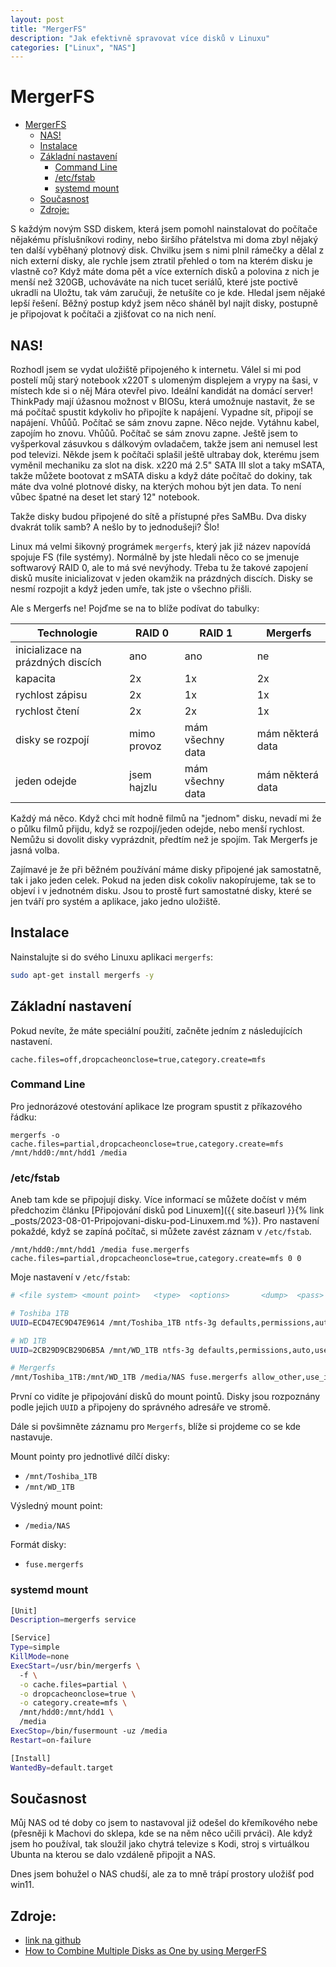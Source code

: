 ```yaml
---
layout: post
title: "MergerFS"
description: "Jak efektivně spravovat více disků v Linuxu"
categories: ["Linux", "NAS"]
---
```


# MergerFS

- [MergerFS](#mergerfs)
  - [NAS!](#nas)
  - [Instalace](#instalace)
  - [Základní nastavení](#základní-nastavení)
    - [Command Line](#command-line)
    - [/etc/fstab](#etcfstab)
    - [systemd mount](#systemd-mount)
  - [Současnost](#současnost)
  - [Zdroje:](#zdroje)

S každým novým SSD diskem, která jsem pomohl nainstalovat do počítače nějakému příslušníkovi rodiny, nebo širšího přátelstva mi doma zbyl nějaký ten další vyběhaný plotnový disk. Chvilku jsem s nimi plnil rámečky a dělal z nich externí disky, ale rychle jsem ztratil přehled o tom na kterém disku je vlastně co? Když máte doma pět a více externích disků a polovina z nich je menší než 320GB, uchováváte na nich tucet seriálů, které jste poctivě ukradli na Uložtu, tak vám zaručuji, že netušíte co je kde. 
Hledal jsem nějaké lepší řešení. Běžný postup když jsem něco sháněl byl najít disky, postupně je připojovat k počítači a zjišťovat co na nich není. 

## NAS!
Rozhodl jsem se vydat uložiště připojeného k internetu. Válel si mi pod postelí můj starý notebook x220T s ulomeným displejem a vrypy na šasi, v místech kde si o něj Mára otevřel pivo. Ideální kandidát na domácí server! ThinkPady mají úžasnou možnost v BIOSu, která umožnuje nastavit, že se má počítač spustit kdykoliv ho připojíte k napájení. 
Vypadne sít, připojí se napájení. Vhůůů. Počítač se sám znovu zapne.
Něco nejde. Vytáhnu kabel, zapojím ho znovu. Vhůůů. Počítač se sám znovu zapne.
Ještě jsem to vyšperkoval zásuvkou s dálkovým ovladačem, takže jsem ani nemusel lest pod televizi. 
Někde jsem k počítači splašil ještě ultrabay dok, kterému jsem vyměnil mechaniku za slot na disk. x220 má 2.5" SATA III slot a taky mSATA, takže můžete bootovat z mSATA disku a když dáte počítač do dokiny, tak máte dva volné plotnové disky, na kterých mohou být jen data. To není vůbec špatné na deset let starý 12" notebook.

Takže disky budou připojené do sítě a přístupné přes SaMBu. Dva disky dvakrát tolik samb? A nešlo by to jednodušeji? Šlo!

Linux má velmi šikovný prográmek `mergerfs`, který jak již název napovídá spojuje FS (file systémy). Normálně by jste hledali něco co se jmenuje softwarový RAID 0, ale to má své nevýhody. Třeba tu že takové zapojení disků musíte inicializovat v jeden okamžik na prázdných discích. Disky se nesmí rozpojit a když jeden umře, tak jste o všechno přišli.

Ale s Mergerfs ne!
Pojďme se na to blíže podívat do tabulky:

| Technologie                       | RAID 0      | RAID 1           | Mergerfs         |
| --------------------------------- | ----------- | ---------------- | ---------------- |
| inicializace na prázdných discích | ano         | ano              | ne               |
| kapacita                          | 2x          | 1x               | 2x               |
| rychlost zápisu                   | 2x          | 1x               | 1x               |
| rychlost čtení                    | 2x          | 2x               | 1x               |
| disky se rozpojí                  | mimo provoz | mám všechny data | mám některá data |
| jeden odejde                      | jsem hajzlu | mám všechny data | mám některá data |

Každý má něco. Když chci mít hodně filmů na "jednom" disku, nevadí mi že o půlku filmů přijdu, když se rozpojí/jeden odejde, nebo menší rychlost. Nemůžu si dovolit disky vyprázdnit, předtím než je spojím. Tak Mergerfs je jasná volba. 

Zajímavé je že při běžném používání máme disky připojené jak samostatně, tak i jako jeden celek. Pokud na jeden disk cokoliv nakopírujeme, tak se to objeví i v jednotném disku. Jsou to prostě furt samostatné disky, které se jen tváří pro systém a aplikace, jako jedno uložiště. 

## Instalace
Nainstalujte si do svého Linuxu aplikaci `mergerfs`:
``` Bash
sudo apt-get install mergerfs -y
```

## Základní nastavení

Pokud nevíte, že máte speciální použití, začněte jedním z následujících nastavení.

`cache.files=off,dropcacheonclose=true,category.create=mfs`

### Command Line

Pro jednorázové otestování aplikace lze program spustit z příkazového řádku:

`mergerfs -o cache.files=partial,dropcacheonclose=true,category.create=mfs /mnt/hdd0:/mnt/hdd1 /media`


### /etc/fstab
Aneb tam kde se připojují disky. Více informací se můžete dočíst v mém předchozim článku [Připojování disků pod Linuxem]({{ site.baseurl }}{% link _posts/2023-08-01-Pripojovani-disku-pod-Linuxem.md %}).
Pro nastavení pokaždé, když se zapíná počítač, si můžete zavést záznam v `/etc/fstab`.

`/mnt/hdd0:/mnt/hdd1 /media fuse.mergerfs cache.files=partial,dropcacheonclose=true,category.create=mfs 0 0`

Moje nastavení v `/etc/fstab`:
``` Bash
# <file system> <mount point>   <type>  <options>       <dump>  <pass>

# Toshiba 1TB
UUID=ECD47EC9D47E9614 /mnt/Toshiba_1TB ntfs-3g defaults,permissions,auto,users,rw,nofail 0 0

# WD 1TB
UUID=2CB29D9CB29D6B5A /mnt/WD_1TB ntfs-3g defaults,permissions,auto,users,rw,nofail 0 0

# Mergerfs
/mnt/Toshiba_1TB:/mnt/WD_1TB /media/NAS fuse.mergerfs allow_other,use_ino,cache.files=partial,dropcacheonclose=true,category.create=mfs,fsname=NAS 0 0

```

První co vidíte je připojování disků do mount pointů. Disky jsou rozpoznány podle jejich `UUID` a připojeny do správného adresáře ve stromě.

Dále si povšimněte záznamu pro `Mergerfs`, blíže si projdeme co se kde nastavuje. 

Mount pointy pro jednotlivé dílčí disky:
- `/mnt/Toshiba_1TB`
- `/mnt/WD_1TB`

Výsledný mount point:
- `/media/NAS`

Formát disky:
- `fuse.mergerfs`

### systemd mount

``` Bash
[Unit]
Description=mergerfs service

[Service]
Type=simple
KillMode=none
ExecStart=/usr/bin/mergerfs \
  -f \
  -o cache.files=partial \
  -o dropcacheonclose=true \
  -o category.create=mfs \
  /mnt/hdd0:/mnt/hdd1 \
  /media
ExecStop=/bin/fusermount -uz /media
Restart=on-failure

[Install]
WantedBy=default.target
```

## Současnost
Můj NAS od té doby co jsem to nastavoval již odešel do křemíkového nebe (přesněji k Machovi do sklepa, kde se na něm něco učili prváci). Ale když jsem ho používal, tak sloužil jako chytrá televize s Kodi, stroj s virtuálkou Ubunta na kterou se dalo vzdáleně připojit a NAS.

Dnes jsem bohužel o NAS chudší, ale za to mně trápí prostory uložišť pod win11.
## Zdroje:
- [link na github](https://github.com/trapexit/mergerfs)
- [How to Combine Multiple Disks as One by using MergerFS](https://www.youtube.com/watch?v=9e46pz5Seo4)
